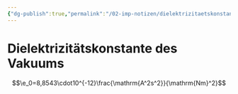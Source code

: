 ```yaml
---
{"dg-publish":true,"permalink":"/02-imp-notizen/dielektrizitaetskonstante-des-vakuums/","dgHomeLink":true,"dgPassFrontmatter":false}
---
```


# Dielektrizitätskonstante des Vakuums
$$\e_0=8,8543\cdot10^{-12}\frac{\mathrm{A^2s^2}}{\mathrm{Nm}^2}$$